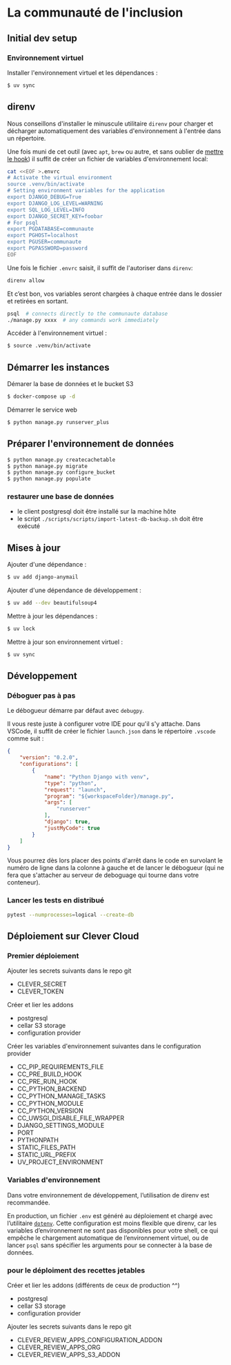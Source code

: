 # La communauté de l'inclusion

## Initial dev setup

### Environnement virtuel

Installer l'environnement virtuel et les dépendances :

```bash
$ uv sync
```

## direnv

Nous conseillons d'installer le minuscule utilitaire `direnv` pour charger et
décharger automatiquement des variables d'environnement à l'entrée dans un
répertoire.

Une fois muni de cet outil (avec `apt`, `brew` ou autre, et sans oublier de
[mettre le hook](https://direnv.net/#basic-installation)) il suffit de créer un
fichier de variables d'environnement local:

```sh
cat <<EOF >.envrc
# Activate the virtual environment
source .venv/bin/activate
# Setting environment variables for the application
export DJANGO_DEBUG=True
export DJANGO_LOG_LEVEL=WARNING
export SQL_LOG_LEVEL=INFO
export DJANGO_SECRET_KEY=foobar
# For psql
export PGDATABASE=communaute
export PGHOST=localhost
export PGUSER=communaute
export PGPASSWORD=password
EOF
```

Une fois le fichier `.envrc` saisit, il suffit de l'autoriser dans `direnv`:

```sh
direnv allow
```

Et c’est bon, vos variables seront chargées à chaque entrée dans le dossier et
retirées en sortant.

```sh
psql  # connects directly to the communaute database
./manage.py xxxx  # any commands work immediately
```

Accéder à l'environnement virtuel :

```bash
$ source .venv/bin/activate
```

## Démarrer les instances

Démarer la base de données et le bucket S3

```bash
$ docker-compose up -d
```

Démarrer le service web

```bash
$ python manage.py runserver_plus
```

## Préparer l'environnement de données

```bash
$ python manage.py createcachetable
$ python manage.py migrate
$ python manage.py configure_bucket
$ python manage.py populate
```

### restaurer une base de données

* le client postgresql doit être installé sur la machine hôte
* le script `./scripts/scripts/import-latest-db-backup.sh` doit être exécuté


## Mises à jour

Ajouter d'une dépendance :

```bash
$ uv add django-anymail
```

Ajouter d'une dépendance de développement :

```bash
$ uv add --dev beautifulsoup4
```

Mettre à jour les dépendances :

```bash
$ uv lock
```

Mettre à jour son environnement virtuel :

```bash
$ uv sync
```

## Développement

### Déboguer pas à pas

Le débogueur démarre par défaut avec `debugpy`.

Il vous reste juste à configurer votre IDE pour qu'il s'y attache. Dans VSCode, il suffit de créer le fichier `launch.json` dans le répertoire `.vscode` comme suit :

```json
{
    "version": "0.2.0",
    "configurations": [
        {
            "name": "Python Django with venv",
            "type": "python",
            "request": "launch",
            "program": "${workspaceFolder}/manage.py",
            "args": [
                "runserver"
            ],
            "django": true,
            "justMyCode": true
        }
    ]
}

```

Vous pourrez dès lors placer des points d'arrêt dans le code en survolant le numéro de ligne dans la colonne à gauche et de lancer le débogueur (qui ne fera que s'attacher au serveur de deboguage qui tourne dans votre conteneur).

### Lancer les tests en distribué

```bash
pytest --numprocesses=logical --create-db
```

## Déploiement sur Clever Cloud

### Premier déploiement
Ajouter les secrets suivants dans le repo git

- CLEVER_SECRET
- CLEVER_TOKEN

Créer et lier les addons

- postgresql
- cellar S3 storage
- configuration provider

Créer les variables d'environnement suivantes dans le configuration provider

- CC_PIP_REQUIREMENTS_FILE
- CC_PRE_BUILD_HOOK
- CC_PRE_RUN_HOOK
- CC_PYTHON_BACKEND
- CC_PYTHON_MANAGE_TASKS
- CC_PYTHON_MODULE
- CC_PYTHON_VERSION
- CC_UWSGI_DISABLE_FILE_WRAPPER
- DJANGO_SETTINGS_MODULE
- PORT
- PYTHONPATH
- STATIC_FILES_PATH
- STATIC_URL_PREFIX
- UV_PROJECT_ENVIRONMENT

### Variables d'environnement
Dans votre environnement de développement, l’utilisation de
direnv est recommandée.

En production, un fichier `.env` est généré au déploiement et chargé avec
l’utilitaire [`dotenv`](https://pypi.org/project/python-dotenv/). Cette
configuration est moins flexible que direnv, car les variables d’environnement
ne sont pas disponibles pour votre shell, ce qui empêche le chargement
automatique de l’environnement virtuel, ou de lancer `psql` sans spécifier les
arguments pour se connecter à la base de données.

### pour le déploiment des recettes jetables

Créer et lier les addons (différents de ceux de production ^^)

- postgresql
- cellar S3 storage
- configuration provider

Ajouter les secrets suivants dans le repo git

- CLEVER_REVIEW_APPS_CONFIGURATION_ADDON
- CLEVER_REVIEW_APPS_ORG
- CLEVER_REVIEW_APPS_S3_ADDON
